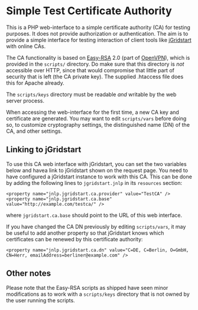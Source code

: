 Simple Test Certificate Authority
=================================

This is a PHP web-interface to a simple certificate authority (CA) for testing
purposes. It does not provide authorization or authentication. The aim is to
provide a simple interface for testing interaction of client tools like
[jGridstart] with online CAs.

The CA functionality is based on [Easy-RSA] 2.0 (part of [OpenVPN]), which is
provided in the `scripts/` directory. Do make sure that this directory is _not_
accessible over HTTP, since that would compromise that little part of security
that is left (the CA private key). The supplied .htaccess file does this for
Apache already.

The `scripts/keys` directory must be readable _and_ writable by the web server
process.

When accessing the web-interface for the first time, a new CA key and
certificate are generated. You may want to edit `scripts/vars` before doing so,
to customize cryptography settings, the distinguished name (DN) of the CA, and
other settings.


Linking to jGridstart
---------------------

To use this CA web interface with jGridstart, you can set the two variables
below and havea link to jGridstart shown on the request page.  You need to have
configured a jGridstart instance to work with this CA. This can be done by
adding the following lines to `jgridstart.jnlp` in its `resources` section:

    <property name="jnlp.jgridstart.ca.provider" value="TestCA" />
    <property name="jnlp.jgridstart.ca.base" value="http://example.com/testca/" />

where `jgridstart.ca.base` should point to the URL of this web interface.

If you have changed the CA DN previously by editing `scripts/vars`, it may be
useful to add another property so that jGridstart knows which certificates can
be renewed by this certificate authority:

    <property name="jnlp.jgridstart.ca.dn" value="C=DE, C=Berlin, O=GmbH, CN=Herr, emailAddress=berliner@example.com" />



Other notes
-----------

Please note that the Easy-RSA scripts as shipped have seen minor modifications
as to work with a `scripts/keys` directory that is not owned by the user
running the scripts.


[Easy-RSA]: http://openvpn.net/index.php/open-source/documentation/miscellaneous/rsa-key-management.html
[OpenVPN]: http://openvpn.net/index.php/open-source/
[jGridstart]: http://jgridstart.nikhef.nl/

